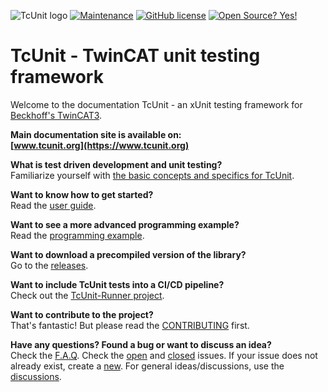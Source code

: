 ![TcUnit logo](https://github.com/tcunit/TcUnit/blob/master/img/tcunit-logo.png)
[![Maintenance](https://img.shields.io/badge/Maintained%3F-yes-green.svg)](https://github.com/TcUnit/TcUnit/graphs/commit-activity)
[![GitHub license](https://img.shields.io/github/license/Naereen/StrapDown.js.svg)](https://github.com/tcunit/TcUnit/blob/master/LICENSE)
[![Open Source? Yes!](https://badgen.net/badge/Open%20Source%20%3F/Yes%21/blue?icon=github)](https://github.com/TcUnit/TcUnit)


# TcUnit - TwinCAT unit testing framework

Welcome to the documentation TcUnit - an xUnit testing framework for [Beckhoff's TwinCAT3](https://www.beckhoff.com/twincat3/).

**Main documentation site is available on:**  
**[www.tcunit.org](https://www.tcunit.org)**

**What is test driven development and unit testing?**  
Familiarize yourself with [the basic concepts and specifics for TcUnit](https://tcunit.org/unit-testing-concepts/). 

**Want to know how to get started?**  
Read the [user guide](https://tcunit.org/introduction-user-guide/).

**Want to see a more advanced programming example?**  
Read the [programming example](https://tcunit.org/programming-example-introduction/).

**Want to download a precompiled version of the library?**  
Go to the [releases](https://github.com/tcunit/TcUnit/releases).

**Want to include TcUnit tests into a CI/CD pipeline?**  
Check out the [TcUnit-Runner project](https://github.com/tcunit/TcUnit-Runner).

**Want to contribute to the project?**  
That's fantastic! But please read the [CONTRIBUTING](CONTRIBUTING.md) first.

**Have any questions? Found a bug or want to discuss an idea?**  
Check the [F.A.Q](https://tcunit.org/frequently-asked-questions/).
Check the [open](https://github.com/tcunit/TcUnit/issues) and [closed](https://github.com/tcunit/TcUnit/issues?q=is%3Aissue+is%3Aclosed) issues.
If your issue does not already exist, create a [new](https://github.com/tcunit/TcUnit/issues/new).
For general ideas/discussions, use the [discussions](https://github.com/tcunit/TcUnit/discussions).